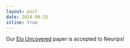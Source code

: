 ```yaml
---
layout: post
date: 2024-09-25
inline: true
---
```


Our [Elo Uncovered](https://arxiv.org/abs/2311.17295) paper is accepted to Neurips!